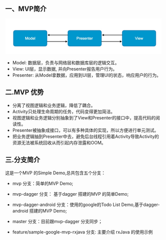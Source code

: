 ## 一、MVP简介

![MVP](MVP.png)

* Model: 数据层，负责与网络层和数据库层的逻辑交互。
* View: UI层，显示数据, 并向Presenter报告用户行为。
* Presenter: 从Model拿数据，应用到UI层，管理UI的状态，响应用户的行为。

## 二.MVP 优势

* 分离了视图逻辑和业务逻辑，降低了耦合。
* Activity只处理生命周期的任务，代码变得更加简洁。
* 视图逻辑和业务逻辑分别抽象到了View和Presenter的接口中，提高代码的阅读性。
* Presenter被抽象成接口，可以有多种具体的实现，所以方便进行单元测试。
* 把业务逻辑抽到Presenter中去，避免后台线程引用着Activity导致Activity的资源无法被系统回收从而引起内存泄露和OOM。

## 三.分支简介

这是一个MVP 的Simple Demo,总共包含五个分支：

* mvp 分支：简单的MVP Demo;

* mvp-dagger 分支： 基于dagger 搭建的MVP 的简单Demo;

* mvp-dagger-android 分支：使用的google的Todo List Demo,基于dagger-android 搭建的MVP Demo;

* master 分支：目前跟mvp-dagger 分支同步；

* feature/sample-google-mvp-rxjava 分支: 主要介绍 rxJava 的使用示例




